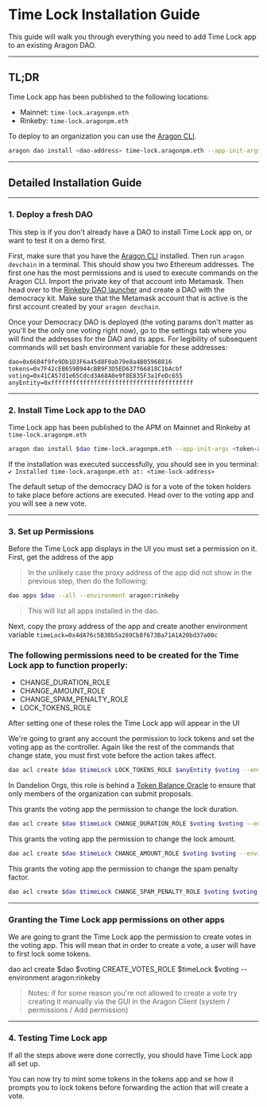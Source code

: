 # Time Lock Installation Guide

This guide will walk you through everything you need to add Time Lock app to an existing Aragon DAO.

---

## TL;DR

Time Lock app has been published to the following locations:

- Mainnet: `time-lock.aragonpm.eth`
- Rinkeby: `time-lock.aragonpm.eth`

To deploy to an organization you can use the [Aragon CLI](https://hack.aragon.org/docs/cli-intro.html).

```sh
aragon dao install <dao-address> time-lock.aragonpm.eth --app-init-args <token-address> <lock-duration> <lock-amount> <spam-penalty-factor>
```

---

## Detailed Installation Guide

---

### 1. Deploy a fresh DAO

This step is if you don't already have a DAO to install Time Lock app on, or want to test it on a demo first.

First, make sure that you have the [Aragon CLI](https://hack.aragon.org/docs/cli-intro.html) installed. Then run `aragon devchain` in a terminal. This should show you two Ethereum addresses. The first one has the most permissions and is used to execute commands on the Aragon CLI. Import the private key of that account into Metamask. Then head over to the [Rinkeby DAO launcher](rinkeby.aragon.org) and create a DAO with the democracy kit. Make sure that the Metamask account that is active is the first account created by your `aragon devchain`.

Once your Democracy DAO is deployed (the voting params don't matter as you'll be the only one voting right now), go to the settings tab where you will find the addresses for the DAO and its apps. For legibility of subsequent commands will set bash environment variable for these addresses:

```
dao=0x6604f9fe9Db1D3F6a45d8F0ab79e8a4B05968816
tokens=0x7F42cEB659B944cBB9F3D5ED637f66818C1bAcbf
voting=0x41CA57d1e65Cdcd3A68A0e9f8E835F3a1FeDc655
anyEntity=0xffffffffffffffffffffffffffffffffffffffff
```

---

### 2. Install Time Lock app to the DAO

Time Lock app has been published to the APM on Mainnet and Rinkeby at `time-lock.aragonpm.eth`

```sh
aragon dao install $dao time-lock.aragonpm.eth --app-init-args <token-address> <lock-duration> <lock-amount> <spam-penalty-factor> --environment aragon:rinkeby
```

If the installation was executed successfully, you should see in you terminal:
`✔ Installed time-lock.aragonpm.eth at: <time-lock-address>`

The default setup of the democracy DAO is for a vote of the token holders to take place before actions are executed. Head over to the voting app and you will see a new vote.

---

### 3. Set up Permissions

Before the Time Lock app displays in the UI you must set a permission on it. First, get the address of the app

> In the unlikely case the proxy address of the app did not show in the previous step, then do the following:

```sh
dao apps $dao --all --environment aragon:rinkeby
```

> This will list all apps installed in the dao.

Next, copy the proxy address of the app and create another environment variable `timeLock=0x4dA76c5B30b5a289Cb8f673Ba71A1A20bd37a00c`

### The following permissions need to be created for the Time Lock app to function properly:

- CHANGE_DURATION_ROLE
- CHANGE_AMOUNT_ROLE
- CHANGE_SPAM_PENALTY_ROLE
- LOCK_TOKENS_ROLE

After setting one of these roles the Time Lock app will appear in the UI

We're going to grant any account the permission to lock tokens and set the voting app as the controller. Again like the rest of the commands that change state, you must first vote before the action takes affect.

```sh
dao acl create $dao $timeLock LOCK_TOKENS_ROLE $anyEntity $voting --environment aragon:rinkeby
```

In Dandelion Orgs, this role is behind a [Token Balance Oracle](https://github.com/1Hive/token-oracle) to ensure that only members of the organization can submit proposals.

This grants the voting app the permission to change the lock duration.

```sh
dao acl create $dao $timeLock CHANGE_DURATION_ROLE $voting $voting --environment aragon:rinkeby
```

This grants the voting app the permission to change the lock amount.

```sh
dao acl create $dao $timeLock CHANGE_AMOUNT_ROLE $voting $voting --environment aragon:rinkeby
```

This grants the voting app the permission to change the spam penalty factor.

```sh
dao acl create $dao $timeLock CHANGE_SPAM_PENALTY_ROLE $voting $voting --environment aragon:rinkeby
```

---

### Granting the Time Lock app permissions on other apps

We are going to grant the Time Lock app the permission to create votes in the voting app. This will mean that in order to create a vote, a user will have to first lock some tokens.

dao acl create $dao $voting CREATE_VOTES_ROLE $timeLock $voting --environment aragon:rinkeby

> Notes:
> if for some reason you're not allowed to create a vote try creating it manually via the GUI in the Aragon Client (system / permissions / Add permission)

---

### 4. Testing Time Lock app

If all the steps above were done correctly, you should have Time Lock app all set up.

You can now try to mint some tokens in the tokens app and se how it prompts you to lock tokens before forwarding the action that will create a vote.
